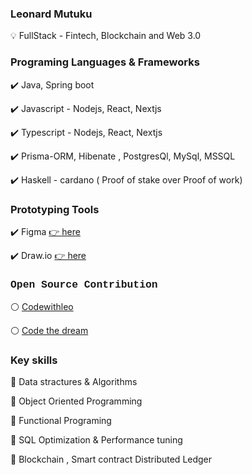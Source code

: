 <h3 style"font-family: Courier, monospace; color:blue"> Leonard Mutuku  </h3>
💡  FullStack - Fintech, Blockchain and Web 3.0
<h3 style"font-family: Courier, monospace;"> Programing Languages & Frameworks </h3>
 
✔️ Java, Spring boot
 
✔️ Javascript - Nodejs, React, Nextjs
 
✔️ Typescript - Nodejs, React, Nextjs

✔️ Prisma-ORM, Hibenate , PostgresQl, MySql, MSSQL 

✔️ Haskell - cardano ( Proof of stake over Proof of work)


<h3 style"font-family: Courier, monospace;"> Prototyping Tools</h3>

✔️ Figma <a href="https://www.figma.com/"> 👉 here </a>

✔️ Draw.io  <a  href="draw.io"> 👉 here </a> 

<h3 style="font-family: Courier, monospace;">Open Source Contribution</h3>

⚪ <a href="https://codewithleo.vercel.app/"> Codewithleo</a>

⚪ <a href="https://codethedream.org/"> Code the dream</a>

<h3 style"font-family: Courier, monospace;">Key skills</h3>

 🧷 Data stractures & Algorithms
 
 🧷 Object Oriented Programming
 
 🧷 Functional Programing
 
 🧷 SQL Optimization & Performance tuning

 🧷 Blockchain , Smart contract Distributed Ledger

